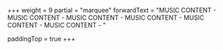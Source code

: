 +++
weight = 9
partial = "marquee"
forwardText = "MUSIC CONTENT - MUSIC CONTENT - MUSIC CONTENT - MUSIC CONTENT - MUSIC CONTENT - MUSIC CONTENT - "

paddingTop = true
+++
